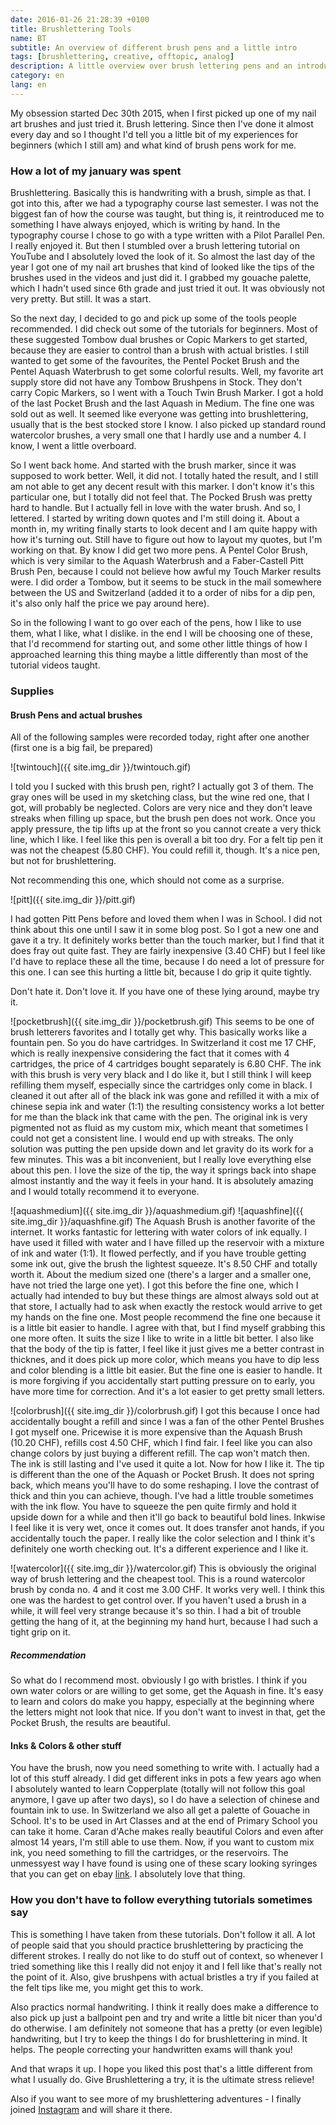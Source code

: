 ```yaml
---
date: 2016-01-26 21:28:39 +0100
title: Brushlettering Tools
name: BT
subtitle: An overview of different brush pens and a little intro
tags: [brushlettering, creative, offtopic, analog]
description: A little overview over brush lettering pens and an introduction for beginners
category: en
lang: en
---
```

My obsession started Dec 30th 2015, when I first picked up one of my nail art brushes and just tried it. Brush lettering. Since then I've done it almost every day and so I thought I'd tell you a little bit of my experiences for beginners (which I still am) and what kind of brush pens work for me.
<!-- more -->

### How a lot of my january was spent
Brushlettering. Basically this is handwriting with a brush, simple as that. I got into this, after we had a typography course last semester. I was not the biggest fan of how the course was taught, but thing is, it reintroduced me to something I have always enjoyed, which is writing by hand. In the typography course I chose to go with a type written with a Pilot Parallel Pen. I really enjoyed it. But then I stumbled over a brush lettering tutorial on YouTube and I absolutely loved the look of it.
So almost the last day of the year I got one of my nail art brushes that kind of looked like the tips of the brushes used in the videos and just did it. I grabbed my gouache palette, which I hadn't used since 6th grade and just tried it out. It was obviously not very pretty. But still. It was a start.

So the next day, I decided to go and pick up some of the tools people recommended. I did check out some of the tutorials for beginners. Most of these suggested Tombow dual brushes or Copic Markers to get started, because they are easier to control than a brush with actual bristles. I still wanted to get some of the favourites, the Pentel Pocket Brush and the Pentel Aquash Waterbrush to get some colorful results. Well, my favorite art supply store did not have any Tombow Brushpens in Stock. They don't carry Copic Markers, so I went with a Touch Twin Brush Marker. I got a hold of the last Pocket Brush and the last Aquash in Medium. The fine one was sold out as well. It seemed like everyone was getting into brushlettering, usually that is the best stocked store I know. I also picked up standard round watercolor brushes, a very small one that I hardly use and a number 4. I know, I went a little overboard.

So I went back home. And started with the brush marker, since it was supposed to work better. Well, it did not. I totally hated the result, and I still am not able to get any decent result with this marker. I don't know it's this particular one, but I totally did not feel that. The Pocked Brush was pretty hard to handle. But I actually fell in love with the water brush.
And so, I lettered. I started by writing down quotes and I'm still doing it. About a month in, my writing finally starts to look decent and I am quite happy with how it's turning out. Still have to figure out how to layout my quotes, but I'm working on that. By know I did get two more pens. A Pentel Color Brush, which is very similar to the Aquash Waterbrush and a Faber-Castell Pitt Brush Pen, because I could not believe how awful my Touch Marker results were. I did order a Tombow, but it seems to be stuck in the mail somewhere between the US and Switzerland (added it to a order of nibs for a dip pen, it's also only half the price we pay around here).

So in the following I want to go over each of the pens, how I like to use them, what I like, what I dislike. in the end I will be choosing one of these, that I'd recommend for starting out, and some other little things of how I approached learning this thing maybe a little differently than most of the tutorial videos taught.

### Supplies

#### Brush Pens and actual brushes
All of the following samples were recorded today, right after one another (first one is a big fail, be prepared)

![twintouch]({{ site.img_dir }}/twintouch.gif)

I told you I sucked with this brush pen, right? I actually got 3 of them. The gray ones will be used in my sketching class, but the wine red one, that I got, will probably be neglected. Colors are very nice and they don't leave streaks when filling up space, but the brush pen does not work. Once you apply pressure, the tip lifts up at the front so you cannot create a very thick line, which I like. I feel like this pen is overall a bit too dry. For a felt tip pen it was not the cheapest (5.80 CHF). You could refill it, though. It's a nice pen, but not for brushlettering.

Not recommending this one, which should not come as a surprise.

![pitt]({{ site.img_dir }}/pitt.gif)

I had gotten Pitt Pens before and loved them when I was in School. I did not think about this one until I saw it in some blog post. So I got a new one and gave it a try. It definitely works better than the touch marker, but I find that it does fray out quite fast. They are fairly inexpensive (3.40 CHF) but I feel like I'd have to replace these all the time, because I do need a lot of pressure for this one. I can see this hurting a little bit, because I do grip it quite tightly.

Don't hate it. Don't love it. If you have one of these lying around, maybe try it.

![pocketbrush]({{ site.img_dir }}/pocketbrush.gif)
This seems to be one of brush letterers favorites and I totally get why. This basically works like a fountain pen. So you do have cartridges. In Switzerland it cost me 17 CHF, which is really inexpensive considering the fact that it comes with 4 cartridges, the price of 4 cartridges bought separately is 6.80 CHF. The ink with this brush is very very black and I do like it, but I still think I will keep refilling them myself, especially since the cartridges only come in black. I cleaned it out after all of the black ink was gone and refilled it with a mix of chinese sepia ink and water (1:1) the resulting consistency works a lot better for me than the black ink that came with the pen. The original ink is very pigmented not as fluid as my custom mix, which meant that sometimes I could not get a consistent line. I would end up with streaks. The only solution was putting the pen upside down and let gravity do its work for a few minutes. This was a bit inconvenient, but I really love everything else about this pen. I love the size of the tip, the way it springs back into shape almost instantly and the way it feels in your hand. It is absolutely amazing and I would totally recommend it to everyone.

![aquashmedium]({{ site.img_dir }}/aquashmedium.gif)
![aquashfine]({{ site.img_dir }}/aquashfine.gif)
The Aquash Brush is another favorite of the internet. It works fantastic for lettering with water colors of ink equally. I have used it filled with water and I have filled up the reservoir with a mixture of ink and water (1:1). It flowed perfectly, and if you have trouble getting some ink out, give the brush the lightest squeeze.
It's 8.50 CHF and totally worth it.
About the medium sized one (there's a larger and a smaller one, have not tried the large one yet). I got this before the fine one, which I actually had intended to buy but these things are almost always sold out at that store, I actually had to ask when exactly the restock would arrive to get my hands on the fine one. Most people recommend the fine one because it is a little bit easier to handle. I agree with that, but I find myself grabbing this one more often. It suits the size I like to write in a little bit better. I also like that the body of the tip is fatter, I feel like it just gives me a better contrast in thicknes, and it does pick up more color, which means you have to dip less and color blending is a little bit easier. But the fine one is easier to handle. It is more forgiving if you accidentally start putting pressure on to early, you have more time for correction. And it's a lot easier to get pretty small letters.

![colorbrush]({{ site.img_dir }}/colorbrush.gif)
I got this because I once had accidentally bought a refill and since I was a fan of the other Pentel Brushes I got myself one. Pricewise it is more expensive than the Aquash Brush (10.20 CHF), refills cost 4.50 CHF, which I find fair. I feel like you can also change colors by just buying a different refill. The cap won't match then. The ink is still lasting and I've used it quite a lot.
Now for how I like it. The tip is different than the one of the Aquash or Pocket Brush. It does not spring back, which means you'll have to do some reshaping. I love the contrast of thick and thin you can achieve, though. I've had a little trouble sometimes with the ink flow. You have to squeeze the pen quite firmly and hold it upside down for a while and then it'll go back to beautiful bold lines. Inkwise I feel like it is very wet, once it comes out. It does transfer anot hands, if you accidentally touch the paper.
I really like the color selection and I think it's definitely one worth checking out. It's a different experience and I like it.

![watercolor]({{ site.img_dir }}/watercolor.gif)
This is obviously the original way of brush lettering and the cheapest tool. This is a round watercolor brush by conda no. 4 and it cost me 3.00 CHF. It works very well. I think this one was the hardest to get control over. If you haven't used a brush in a while, it will feel very strange because it's so thin. I had a bit of trouble getting the hang of it, at the beginning my hand hurt, because I had such a tight grip on it.

##### Recommendation
So what do I recommend most. obviously I go with bristles. I think if you own water colors or are willing to get some, get the Aquash in fine. It's easy to learn and colors do make you happy, especially at the beginning where the letters might not look that nice. If you don't want to invest in that, get the Pocket Brush, the results are beautiful.

#### Inks & Colors & other stuff
You have the brush, now you need something to write with. I actually had a lot of this stuff already. I did get different inks in pots a few years ago when I absolutely wanted to learn Copperplate (totally will not follow this goal anymore, I gave up after two days), so I do have a selection of chinese and fountain ink to use. In Switzerland we also all get a palette of Gouache in School. It's to be used in Art Classes and at the end of Primary School you can take it home. Caran d'Ache makes really beautiful Colors and even after almost 14 years, I'm still able to use them.
Now, if you want to custom mix ink, you need something to fill the cartridges, or the reservoirs. The unmessyest way I have found is using one of these scary looking syringes that you can get on ebay [link](http://www.ebay.com/itm/321912284779?_trksid=p2060353.m2749.l2649&var=510859676126&ssPageName=STRK%3AMEBIDX%3AIT). I absolutely love that thing.

### How you don't have to follow everything tutorials sometimes say
This is something I have taken from these tutorials. Don't follow it all. A lot of people said that you should practice brushlettering by practicing the different strokes. I really do not like to do stuff out of context, so whenever I tried something like this I really did not enjoy it and I fell like that's really not the point of it. Also, give brushpens with actual bristles a try if you failed at the felt tips like me, you might get this to work.

Also practics normal handwriting. I think it really does make a difference to also pick up just a ballpoint pen and try and write a little bit nicer than you'd do otherwise. I am definitely not someone that has a pretty (or even legible) handwriting, but I try to keep the things I do for brushlettering in mind. It helps. The people correcting your handwritten exams will thank you!

And that wraps it up. I hope you liked this post that's a little different from what I usually do.
Give Brushlettering a try, it is the ultimate stress relieve!

Also if you want to see more of my brushlettering adventures - I finally joined [Instagram](https://www.instagram.com/halfapx/) and will share it there.